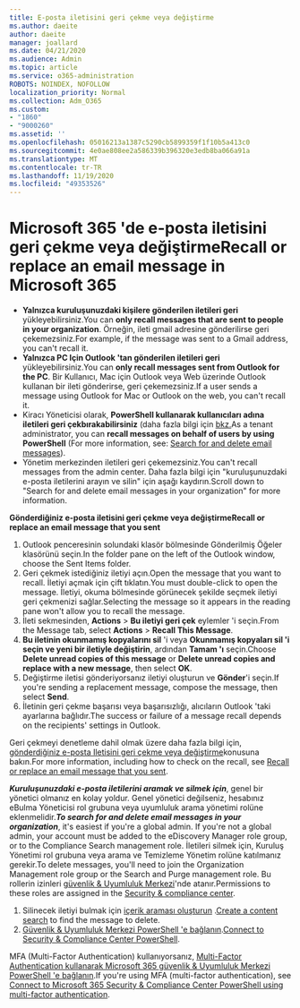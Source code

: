 ```yaml
---
title: E-posta iletisini geri çekme veya değiştirme
ms.author: daeite
author: daeite
manager: joallard
ms.date: 04/21/2020
ms.audience: Admin
ms.topic: article
ms.service: o365-administration
ROBOTS: NOINDEX, NOFOLLOW
localization_priority: Normal
ms.collection: Adm_O365
ms.custom:
- "1860"
- "9000260"
ms.assetid: ''
ms.openlocfilehash: 05016213a1387c5290cb5899359f1f10b5a413c0
ms.sourcegitcommit: 4e0ae808ee2a586339b396320e3edb8ba066a91a
ms.translationtype: MT
ms.contentlocale: tr-TR
ms.lasthandoff: 11/19/2020
ms.locfileid: "49353526"
---
```

# <a name="recall-or-replace-an-email-message-in-microsoft-365"></a><span data-ttu-id="1ac6a-102">Microsoft 365 'de e-posta iletisini geri çekme veya değiştirme</span><span class="sxs-lookup"><span data-stu-id="1ac6a-102">Recall or replace an email message in Microsoft 365</span></span>

- <span data-ttu-id="1ac6a-103">**Yalnızca kuruluşunuzdaki kişilere gönderilen iletileri geri** yükleyebilirsiniz.</span><span class="sxs-lookup"><span data-stu-id="1ac6a-103">You can **only recall messages that are sent to people in your organization**.</span></span> <span data-ttu-id="1ac6a-104">Örneğin, ileti gmail adresine gönderilirse geri çekemezsiniz.</span><span class="sxs-lookup"><span data-stu-id="1ac6a-104">For example, if the message was sent to a Gmail address, you can't recall it.</span></span>
- <span data-ttu-id="1ac6a-105">**Yalnızca PC Için Outlook 'tan gönderilen iletileri geri** yükleyebilirsiniz.</span><span class="sxs-lookup"><span data-stu-id="1ac6a-105">You can **only recall messages sent from Outlook for the PC**.</span></span> <span data-ttu-id="1ac6a-106">Bir Kullanıcı, Mac için Outlook veya Web üzerinde Outlook kullanan bir ileti gönderirse, geri çekemezsiniz.</span><span class="sxs-lookup"><span data-stu-id="1ac6a-106">If a user sends a message using Outlook for Mac or Outlook on the web, you can't recall it.</span></span>
- <span data-ttu-id="1ac6a-107">Kiracı Yöneticisi olarak, **PowerShell kullanarak kullanıcıları adına iletileri geri çekbırakabilirsiniz** (daha fazla bilgi için [bkz.](https://docs.microsoft.com/microsoft-365/compliance/search-for-and-delete-messages-in-your-organization)</span><span class="sxs-lookup"><span data-stu-id="1ac6a-107">As a tenant administrator, you can **recall messages on behalf of users by using PowerShell** (For more information, see: [Search for and delete email messages](https://docs.microsoft.com/microsoft-365/compliance/search-for-and-delete-messages-in-your-organization)).</span></span>
- <span data-ttu-id="1ac6a-108">Yönetim merkezinden iletileri geri çekemezsiniz.</span><span class="sxs-lookup"><span data-stu-id="1ac6a-108">You can't recall messages from the admin center.</span></span> <span data-ttu-id="1ac6a-109">Daha fazla bilgi için "kuruluşunuzdaki e-posta iletilerini arayın ve silin" için aşağı kaydırın.</span><span class="sxs-lookup"><span data-stu-id="1ac6a-109">Scroll down to "Search for and delete email messages in your organization" for more information.</span></span>

<span data-ttu-id="1ac6a-110">**Gönderdiğiniz e-posta iletisini geri çekme veya değiştirme**</span><span class="sxs-lookup"><span data-stu-id="1ac6a-110">**Recall or replace an email message that you sent**</span></span>

1. <span data-ttu-id="1ac6a-111">Outlook penceresinin solundaki klasör bölmesinde Gönderilmiş Öğeler klasörünü seçin.</span><span class="sxs-lookup"><span data-stu-id="1ac6a-111">In the folder pane on the left of the Outlook window, choose the Sent Items folder.</span></span>
2. <span data-ttu-id="1ac6a-112">Geri çekmek istediğiniz iletiyi açın.</span><span class="sxs-lookup"><span data-stu-id="1ac6a-112">Open the message that you want to recall.</span></span> <span data-ttu-id="1ac6a-113">İletiyi açmak için çift tıklatın.</span><span class="sxs-lookup"><span data-stu-id="1ac6a-113">You must double-click to open the message.</span></span> <span data-ttu-id="1ac6a-114">İletiyi, okuma bölmesinde görünecek şekilde seçmek iletiyi geri çekmenizi sağlar.</span><span class="sxs-lookup"><span data-stu-id="1ac6a-114">Selecting the message so it appears in the reading pane won't allow you to recall the message.</span></span>
3. <span data-ttu-id="1ac6a-115">İleti sekmesinden, **Actions**  >  **Bu iletiyi geri çek** eylemler 'i seçin.</span><span class="sxs-lookup"><span data-stu-id="1ac6a-115">From the Message tab, select **Actions** > **Recall This Message**.</span></span>
4. <span data-ttu-id="1ac6a-116">**Bu iletinin okunmamış kopyalarını sil** 'i veya **Okunmamış kopyaları sil 'i seçin ve yeni bir iletiyle değiştirin**, ardından **Tamam 'ı** seçin.</span><span class="sxs-lookup"><span data-stu-id="1ac6a-116">Choose **Delete unread copies of this message** or **Delete unread copies and replace with a new message**, then select **OK**.</span></span>
5. <span data-ttu-id="1ac6a-117">Değiştirme iletisi gönderiyorsanız iletiyi oluşturun ve **Gönder**'i seçin.</span><span class="sxs-lookup"><span data-stu-id="1ac6a-117">If you're sending a replacement message, compose the message, then select **Send**.</span></span>
6. <span data-ttu-id="1ac6a-118">İletinin geri çekme başarısı veya başarısızlığı, alıcıların Outlook 'taki ayarlarına bağlıdır.</span><span class="sxs-lookup"><span data-stu-id="1ac6a-118">The success or failure of a message recall depends on the recipients' settings in Outlook.</span></span>

<span data-ttu-id="1ac6a-119">Geri çekmeyi denetleme dahil olmak üzere daha fazla bilgi için, [gönderdiğiniz e-posta Iletisini geri çekme veya değiştirme](https://support.office.com/article/35027f88-d655-4554-b4f8-6c0729a723a0)konusuna bakın.</span><span class="sxs-lookup"><span data-stu-id="1ac6a-119">For more information, including how to check on the recall, see [Recall or replace an email message that you sent](https://support.office.com/article/35027f88-d655-4554-b4f8-6c0729a723a0).</span></span>

<span data-ttu-id="1ac6a-120">**_Kuruluşunuzdaki e-posta iletilerini aramak ve silmek için_**, genel bir yönetici olmanız en kolay yoldur. Genel yönetici değilseniz, hesabınız eBulma Yöneticisi rol grubuna veya uyumluluk arama yönetimi rolüne eklenmelidir.</span><span class="sxs-lookup"><span data-stu-id="1ac6a-120">**_To search for and delete email messages in your organization_**, it's easiest if you're a global admin. If you're not a global admin, your account must be added to the eDiscovery Manager role group, or to the Compliance Search management role.</span></span> <span data-ttu-id="1ac6a-121">İletileri silmek için, Kuruluş Yönetimi rol grubuna veya arama ve Temizleme Yönetim rolüne katılmanız gerekir.</span><span class="sxs-lookup"><span data-stu-id="1ac6a-121">To delete messages, you'll need to join the Organization Management role group or the Search and Purge management role.</span></span> <span data-ttu-id="1ac6a-122">Bu rollerin izinleri [güvenlik & Uyumluluk Merkezi](https://protection.office.com/)'nde atanır.</span><span class="sxs-lookup"><span data-stu-id="1ac6a-122">Permissions to these roles are assigned in the [Security & compliance center](https://protection.office.com/).</span></span>

1. <span data-ttu-id="1ac6a-123">Silinecek iletiyi bulmak için [içerik araması oluşturun](https://docs.microsoft.com/microsoft-365/compliance/content-search) .</span><span class="sxs-lookup"><span data-stu-id="1ac6a-123">[Create a content search](https://docs.microsoft.com/microsoft-365/compliance/content-search) to find the message to delete.</span></span>
2. <span data-ttu-id="1ac6a-124">[Güvenlik & Uyumluluk Merkezi PowerShell 'e bağlanın](https://docs.microsoft.com/powershell/exchange/office-365-scc/connect-to-scc-powershell/connect-to-scc-powershell).</span><span class="sxs-lookup"><span data-stu-id="1ac6a-124">[Connect to Security & Compliance Center PowerShell](https://docs.microsoft.com/powershell/exchange/office-365-scc/connect-to-scc-powershell/connect-to-scc-powershell).</span></span>

<span data-ttu-id="1ac6a-125">MFA (Multi-Factor Authentication) kullanıyorsanız, [Multi-Factor Authentication kullanarak Microsoft 365 güvenlik & Uyumluluk Merkezi PowerShell 'e bağlanın](https://docs.microsoft.com/powershell/exchange/office-365-scc/connect-to-scc-powershell/mfa-connect-to-scc-powershell).</span><span class="sxs-lookup"><span data-stu-id="1ac6a-125">If you're using MFA (multi-factor authentication), see [Connect to Microsoft 365 Security & Compliance Center PowerShell using multi-factor authentication](https://docs.microsoft.com/powershell/exchange/office-365-scc/connect-to-scc-powershell/mfa-connect-to-scc-powershell).</span></span>
